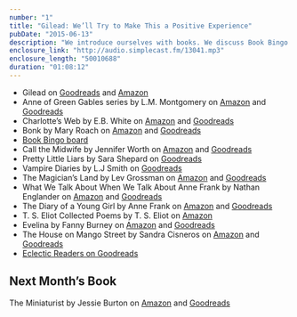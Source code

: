 ```yaml
---
number: "1"
title: "Gilead: We’ll Try to Make This a Positive Experience"
pubDate: "2015-06-13"
description: "We introduce ourselves with books. We discuss Book Bingo and all its glorious nerdiness. And we discuss a legacy written in a long letter to his son."
enclosure_link: "http://audio.simplecast.fm/13041.mp3"
enclosure_length: "50010688"
duration: "01:08:12"
---
```

- Gilead on [Goodreads](http://www.goodreads.com/book/show/68210.Gilead) and [Amazon](http://amzn.com/B000O76NMS)
- Anne of Green Gables series by L.M. Montgomery on [Amazon](http://amzn.com/B005XBKB78) and [Goodreads](https://www.goodreads.com/book/show/3579.The_Complete_Anne_of_Green_Gables_Boxed_Set?from_search=true&search_version=service_impr)
- Charlotte’s Web by E.B. White on [Amazon](http://www.amazon.com/Charlottes-Web-Trophy-Newbery-White-ebook/dp/B00T3DNKE8/ref=tmm_kin_swatch_0?_encoding=UTF8&sr=8-1&qid=1435430042) and [Goodreads](https://www.goodreads.com/book/show/24178.Charlotte_s_Web?from_search=true&search_version=service_impr)
- Bonk by Mary Roach on [Amazon](http://www.amazon.com/Bonk-Curious-Coupling-Science-Sex-ebook/dp/B003M5IGE2/ref=sr_1_1?s=books&ie=UTF8&qid=1435571703&sr=1-1&keywords=bonk+mary+roach) and [Goodreads](https://www.goodreads.com/book/show/2082136.Bonk?from_search=true&search_version=service_impr)
- [Book Bingo board](http://www.retreatbyrandomhouse.ca/2014/01/reading-bingo-challenge-2014/)
- Call the Midwife by Jennifer Worth on [Amazon](http://www.amazon.com/Call-Midwife-Memoir-Birth-Trilogy-ebook/dp/B008MFVH0C/ref=tmm_kin_swatch_0?_encoding=UTF8&sr=8-2&qid=1435430176) and [Goodreads](https://www.goodreads.com/book/show/25431511-call-the-midwife?from_search=true&search_version=service_impr)
- Pretty Little Liars by Sara Shepard on [Goodreads](https://www.goodreads.com/book/show/162085.Pretty_Little_Liars?from_search=true&search_version=service_impr)
- Vampire Diaries by L.J Smith on [Goodreads](https://www.goodreads.com/book/show/395922.The_Awakening?from_search=true&search_version=service_impr)
- The Magician’s Land by Lev Grossman on [Amazon](http://www.amazon.com/Magicians-Land-Novel-Book-ebook/dp/B00G3L19CI/ref=sr_1_1?s=books&ie=UTF8&qid=1435572660&sr=1-1&keywords=magician%27s+land) and [Goodreads](https://www.goodreads.com/book/show/19103097-the-magician-s-land?from_search=true&search_version=service_impr)
- What We Talk About When We Talk About Anne Frank by Nathan Englander on [Amazon](http://www.amazon.com/What-Talk-About-When-Frank-ebook/dp/B005KB0U4K/ref=sr_1_1?s=books&ie=UTF8&qid=1435572846&sr=1-1&keywords=what+we+talk+about+when+we+talk+about+anne+frank) and [Goodreads](https://www.goodreads.com/book/show/12233866-what-we-talk-about-when-we-talk-about-anne-frank?from_search=true&search_version=service_impr)
- The Diary of a Young Girl by Anne Frank on [Amazon](http://amzn.com/B0041OT9W6) and [Goodreads](https://www.goodreads.com/book/show/5507.The_Diary_of_Anne_Frank?from_search=true&search_version=service_impr)
- T. S. Eliot Collected Poems by T. S. Eliot on [Amazon](http://www.amazon.com/Collected-Poems-1909-1962-T-Eliot-ebook/dp/B00JTJDAVO/ref=sr_1_1?s=books&ie=UTF8&qid=1435573510&sr=1-1&keywords=ts+eliot)
- Evelina by Fanny Burney on [Amazon](http://www.amazon.com/Evelina-History-Young-Ladys-Entrance-ebook/dp/B008485NOI/ref=tmm_kin_title_0?_encoding=UTF8&amp;sr=8-1&amp;qid=1435430225) and [Goodreads](https://www.goodreads.com/book/show/37638.Evelina?from_search=true&search_version=service_impr)
- The House on Mango Street by Sandra Cisneros on [Amazon](http://www.amazon.com/House-Mango-Street-Sandra-Cisneros-ebook/dp/B00C8S9WJM/ref=sr_1_1?s=digital-text&ie=UTF8&qid=1435430301&sr=1-1&keywords=house+on+mango+street) and [Goodreads](https://www.goodreads.com/book/show/139253.The_House_on_Mango_Street?from_search=true&search_version=service_impr)
- [Eclectic Readers on Goodreads](https://www.goodreads.com/group/show/68328-eclectic-readers)

## Next Month’s Book
The Miniaturist by Jessie Burton on [Amazon](http://www.amazon.com/Miniaturist-Novel-Jessie-Burton-ebook/dp/B00H1UK3UO/ref=sr_1_1?s=digital-text&ie=UTF8&qid=1435430632&sr=1-1&keywords=miniaturist) and [Goodreads](https://www.goodreads.com/book/show/18498569-the-miniaturist?from_search=true&search_version=service_impr)
